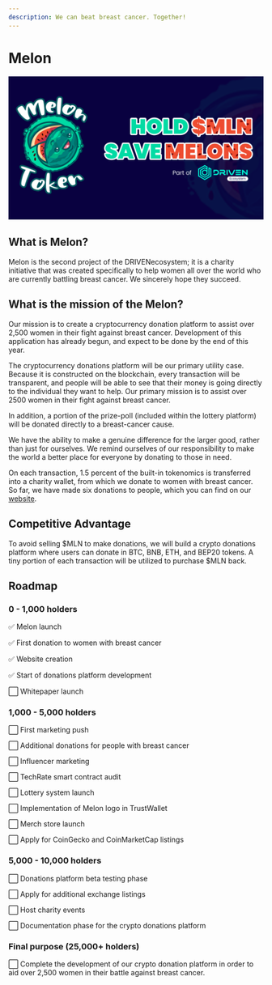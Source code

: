 ```yaml
---
description: We can beat breast cancer. Together!
---
```


# Melon

![](../.gitbook/assets/gitbook-melon.png)

## What is Melon?

Melon is the second project of the DRIVENecosystem; it is a charity initiative that was created specifically to help women all over the world who are currently battling breast cancer. We sincerely hope they succeed. 

## What is the mission of the Melon?

Our mission is to create a cryptocurrency donation platform to assist over 2,500 women in their fight against breast cancer. Development of this application has already begun, and expect to be done by the end of this year. 

The cryptocurrency donations platform will be our primary utility case. Because it is constructed on the blockchain, every transaction will be transparent, and people will be able to see that their money is going directly to the individual they want to help. Our primary mission is to assist over 2500 women in their fight against breast cancer.

In addition, a portion of the prize-poll \(included within the lottery platform\) will be donated directly to a breast-cancer cause.

We have the ability to make a genuine difference for the larger good, rather than just for ourselves. We remind ourselves of our responsibility to make the world a better place for everyone by donating to those in need.

On each transaction, 1.5 percent of the built-in tokenomics is transferred into a charity wallet, from which we donate to women with breast cancer. So far, we have made six donations to people, which you can find on our [website](https://melontokenbsc.com/).

## Competitive Advantage

To avoid selling $MLN to make donations, we will build a crypto donations platform where users can donate in BTC, BNB, ETH, and BEP20 tokens. A tiny portion of each transaction will be utilized to purchase $MLN back.

## Roadmap

### **0 - 1,000 holders**

✅ Melon launch

✅ First donation to women with breast cancer

✅ Website creation

✅ Start of donations platform development

⬜ Whitepaper launch

### 1,000 - 5,000 holders

⬜ First marketing push

⬜ Additional donations for people with breast cancer

⬜ Influencer marketing

⬜ TechRate smart contract audit

⬜ Lottery system launch

⬜ Implementation of Melon logo in TrustWallet

⬜ Merch store launch

⬜ Apply for CoinGecko and CoinMarketCap listings

### 5,000 - 10,000 holders

⬜ Donations platform beta testing phase

⬜ Apply for additional exchange listings

⬜ Host charity events

⬜ Documentation phase for the crypto donations platform

### **Final purpose \(25,000+ holders\)**

⬜ Complete the development of our crypto donation platform in order to aid over 2,500 women in their battle against breast cancer. 

